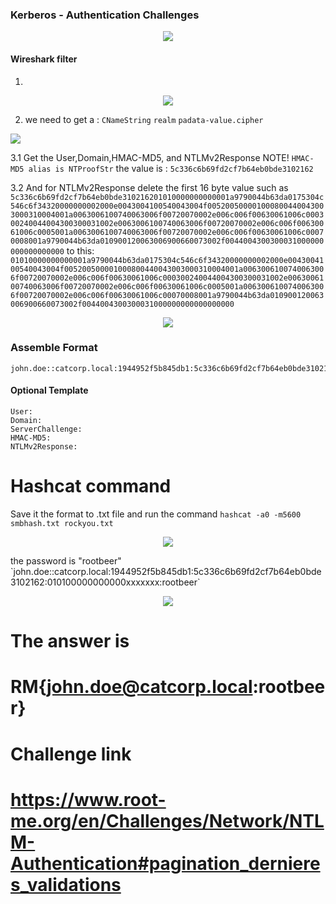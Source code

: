 
### Kerberos - Authentication Challenges
<p align="center">
  <img height="auto" width="auto" src="https://i.imgur.com/HkRws1h.png">
</p>


#### Wireshark filter 
1.
  <p align="center">
  <img height="auto" width="auto" src="https://i.imgur.com/hCRg5DP.png">
  </p>


2. we need to get a  : `CNameString` `realm` `padata-value.cipher` 
   <p align="center">
  <img height="auto" width="auto" src="https://i.imgur.com/5SptLWJ.png">
 </p>
 
3.1 Get the User,Domain,HMAC-MD5, and NTLMv2Response NOTE! `HMAC-MD5 alias is NTProofStr` the value is : `5c336c6b69fd2cf7b64eb0bde3102162`

3.2 And for NTLMv2Response delete the first 16 byte value such as 
`5c336c6b69fd2cf7b64eb0bde310216201010000000000001a9790044b63da0175304c546c6f34320000000002000e0043004100540043004f005200500001000800440043003000310004001a0063006100740063006f00720070002e006c006f00630061006c000300240044004300300031002e0063006100740063006f00720070002e006c006f00630061006c0005001a0063006100740063006f00720070002e006c006f00630061006c00070008001a9790044b63da010900120063006900660073002f0044004300300031000000000000000000`
to this:
`01010000000000001a9790044b63da0175304c546c6f34320000000002000e0043004100540043004f005200500001000800440043003000310004001a0063006100740063006f00720070002e006c006f00630061006c000300240044004300300031002e0063006100740063006f00720070002e006c006f00630061006c0005001a0063006100740063006f00720070002e006c006f00630061006c00070008001a9790044b63da010900120063006900660073002f0044004300300031000000000000000000`

<p align="center">
  <img height="auto" width="auto" src="https://i.imgur.com/ptqopr0.png">
</p>
 



### Assemble Format
```
john.doe::catcorp.local:1944952f5b845db1:5c336c6b69fd2cf7b64eb0bde3102162:01010000000000001a9790044b63da0175304c546c6f34320000000002000e0043004100540043004f005200500001000800440043003000310004001a0063006100740063006f00720070002e006c006f00630061006c000300240044004300300031002e0063006100740063006f00720070002e006c006f00630061006c0005001a0063006100740063006f00720070002e006c006f00630061006c00070008001a9790044b63da010900120063006900660073002f0044004300300031000000000000000000
```

#### Optional Template 
```
User:
Domain:
ServerChallenge:
HMAC-MD5:
NTLMv2Response:
```
# Hashcat command
Save it the format to .txt file and run the command `hashcat -a0 -m5600 smbhash.txt rockyou.txt`
<p align="center">
  <img height="auto" width="auto" src="https://i.imgur.com/DzL2oEf.png">
</p>
the password is "rootbeer" `john.doe::catcorp.local:1944952f5b845db1:5c336c6b69fd2cf7b64eb0bde3102162:010100000000000xxxxxxx:rootbeer`
<p align="center">
  <img height="auto" width="auto" src="https://i.imgur.com/KVHbsBt.png">
</p>

# The answer is 
# RM{john.doe@catcorp.local:rootbeer}

# Challenge link 
# https://www.root-me.org/en/Challenges/Network/NTLM-Authentication#pagination_dernieres_validations


